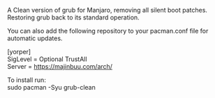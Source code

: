 <p>A Clean version of grub for Manjaro, removing all silent boot patches. Restoring grub back to its standard operation.</p>
<p>You can also add the following repository to your pacman.conf file for automatic updates.</p>
<p>[yorper]<br>
SigLevel = Optional TrustAll<br>
Server = <a href="https://majinbuu.com/manjaro/">https://majinbuu.com/arch/</a></p>
<p>To install run:<br>
sudo pacman -Syu grub-clean</p>
